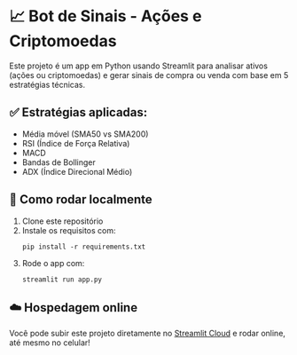 # 📈 Bot de Sinais - Ações e Criptomoedas

Este projeto é um app em Python usando Streamlit para analisar ativos (ações ou criptomoedas) e gerar sinais de compra ou venda com base em 5 estratégias técnicas.

## ✅ Estratégias aplicadas:
- Média móvel (SMA50 vs SMA200)
- RSI (Índice de Força Relativa)
- MACD
- Bandas de Bollinger
- ADX (Índice Direcional Médio)

## 🚀 Como rodar localmente

1. Clone este repositório
2. Instale os requisitos com:
   ```
   pip install -r requirements.txt
   ```
3. Rode o app com:
   ```
   streamlit run app.py
   ```

## ☁️ Hospedagem online

Você pode subir este projeto diretamente no [Streamlit Cloud](https://streamlit.io/cloud) e rodar online, até mesmo no celular!